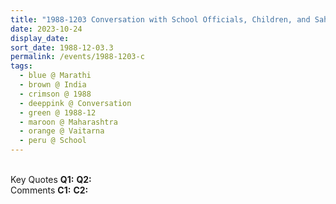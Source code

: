 ```yaml
---
title: "1988-1203 Conversation with School Officials, Children, and Sahaja Yogis (Marathi), Garden, School, Vaitarna, Maharashtra, India"
date: 2023-10-24
display_date: 
sort_date: 1988-12-03.3
permalink: /events/1988-1203-c
tags:
  - blue @ Marathi
  - brown @ India
  - crimson @ 1988
  - deeppink @ Conversation
  - green @ 1988-12
  - maroon @ Maharashtra
  - orange @ Vaitarna
  - peru @ School
---
```


<br>

<wave-list>
  <list-title color="DarkSeaGreen" width="55">Key Quotes</list-title>
  <list-item color="BlanchedAlmond" width="280"><b>Q1:</b> <i></i></list-item>
  <list-item color="Lavender" width="280"><b>Q2:</b> <i></i></list-item>
</wave-list>

<br>

<wave-list>
  <list-title color="DarkSeaGreen" width="55">Comments</list-title>
  <list-item color="BlanchedAlmond" width="280"><b>C1:</b> <i></i></list-item>
  <list-item color="Lavender" width="280"><b>C2:</b> <i></i></list-item>
</wave-list>